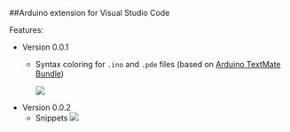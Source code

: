 ##Arduino extension for Visual Studio Code

Features:
 * Version 0.0.1
   * Syntax coloring for `.ino` and `.pde` files (based on [Arduino TextMate Bundle](https://github.com/nasser/arduino.tmbundle))
 
     ![](https://raw.githubusercontent.com/moozzyk/ArduinoCode/master/images/SytaxColoring.png)
 * Version 0.0.2
   * Snippets
     ![](https://raw.githubusercontent.com/moozzyk/ArduinoCode/master/images/Snippets.png)
